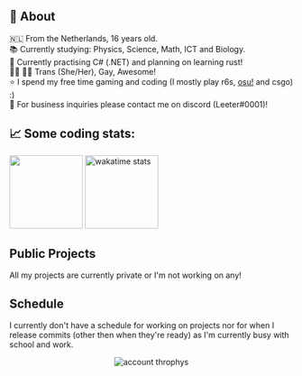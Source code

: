 ## 💖 About
🇳🇱 From the Netherlands, 16 years old. <br />
📚 Currently studying: Physics, Science, Math, ICT and Biology. <br />
🧐 Currently practising C# (.NET) and planning on learning rust! <br />
🏳️‍⚧️ 🏳️‍🌈 Trans (She/Her), Gay, Awesome! <br />
⭐ I spend my free time gaming and coding (I mostly play r6s, <a href="https://osu.ppy.sh/users/21158986">osu!<a/> and csgo) :) <br />
💼 For business inquiries please contact me on discord (Leeter#0001)!
<!--- 🔗 You can visit my site <a href="about.leeter.dev">here</a>! -->

## 📈 Some coding stats:
<p float="left">
  <img height="130em" src="https://github-readme-stats.vercel.app/api?username=notLeeter&show_icons=true&hide_border=true&&count_private=true&include_all_commits=true" />
  <img height="130em" src="https://github-readme-stats.vercel.app/api/wakatime?username=notLeeter&layout=compact" alt="wakatime stats" />
</p>

## Public Projects
All my projects are currently private or I'm not working on any!
  
## Schedule
I currently don't have a schedule for working on projects nor for when I release commits (other then when they're ready) as I'm currently busy with school and work.

<p align="center">
<img src="https://github-profile-trophy.vercel.app/?username=notleeter&column=7&theme=darkhub&no-frame=true&no-background=true" alt="account throphys" />
</p>
